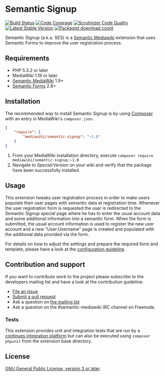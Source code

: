 # Semantic Signup

[![Build Status](https://secure.travis-ci.org/SemanticMediaWiki/SemanticSignup.svg?branch=master)](http://travis-ci.org/SemanticMediaWiki/SemanticSignup)
[![Code Coverage](https://scrutinizer-ci.com/g/SemanticMediaWiki/SemanticSignup/badges/coverage.png?b=master)](https://scrutinizer-ci.com/g/SemanticMediaWiki/SemanticSignup/?branch=master)
[![Scrutinizer Code Quality](https://scrutinizer-ci.com/g/SemanticMediaWiki/SemanticSignup/badges/quality-score.png?b=master)](https://scrutinizer-ci.com/g/SemanticMediaWiki/SemanticSignup/?branch=master)
[![Latest Stable Version](https://poser.pugx.org/mediawiki/semantic-signup/version.png)](https://packagist.org/packages/mediawiki/semantic-signup)
[![Packagist download count](https://poser.pugx.org/mediawiki/semantic-signup/d/total.png)](https://packagist.org/packages/mediawiki/semantic-signup)

Semantic Signup (a.k.a. SES) is a [Semantic Mediawiki][smw] extension that uses
Semantic Forms to improve the user registration process.

## Requirements

- PHP 5.3.2 or later
- MediaWiki 1.19 or later
- [Semantic MediaWiki][smw] 1.9+
- [Semantic Forms][sf] 2.8+

## Installation

The recommended way to install Semantic Signup is by using [Composer][composer] with an entry in MediaWiki's `composer.json`.

```json
{
	"require": {
		"mediawiki/semantic-signup": "~1.0"
	}
}
```
1. From your MediaWiki installation directory, execute
   `composer require mediawiki/semantic-signup:~1.0`
2. Navigate to _Special:Version_ on your wiki and verify that the package
   have been successfully installed.

## Usage

This extension tweaks user registration process in order to make
users populate their user pages with semantic data at registration time.
Whenever the user registration form is requested the user is redirected
to the Semantic Signup special page where he has to enter the usual
account data and some additional information into a semantic form.
When the form is submitted, the usual account information is used
to register the new user account and a new "User:Username" page is
created and populated with the additional data provided via the form.

For details on how to adjust the settings and prepare the required form and
template, please have a look at the [configuration guideline](CONFIGURATION.md).


## Contribution and support

If you want to contribute work to the project please subscribe to the developers mailing list and
have a look at the contribution guideline.

* [File an issue](https://github.com/SemanticMediaWiki/SemanticSignup/issues)
* [Submit a pull request](https://github.com/SemanticMediaWiki/SemanticSignup/pulls)
* Ask a question on [the mailing list](https://www.semantic-mediawiki.org/wiki/Mailing_list)
* Ask a question on the #semantic-mediawiki IRC channel on Freenode.

### Tests

This extension provides unit and integration tests that are run by a [continues integration platform][travis]
but can also be executed using `composer phpunit` from the extension base directory.

## License

[GNU General Public License, version 3 or later][gpl-licence].

[gpl-licence]: https://www.gnu.org/copyleft/gpl.html
[smw]: https://github.com/SemanticMediaWiki/SemanticMediaWiki
[sf]: https://www.mediawiki.org/wiki/Extension:Semantic_Forms
[travis]: https://travis-ci.org/SemanticMediaWiki/SemanticSignup
[composer]: https://getcomposer.org/
